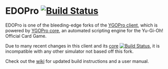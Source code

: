 # EDOPro [![Build Status](https://travis-ci.org/edo9300/ygopro-core.svg?branch=master)](https://travis-ci.org/edo9300/ygopro)

EDOPro is one of the bleeding-edge forks of the [YGOPro client](https://github.com/Fluorohydride/ygopro), which is powered by [YGOPro core](https://github.com/Fluorohydride/ygopro-core), an automated scripting engine for the Yu-Gi-Oh! Official Card Game.

Due to many recent changes in this client and its [core](https://github.com/edo9300/ygopro-core) [![Build Status](https://travis-ci.org/edo9300/ygopro-core.svg?branch=master)](https://travis-ci.org/edo9300/ygopro-core), it is incompatible with any other simulator not based off this fork.

Check out the [wiki](https://github.com/edo9300/ygopro/wiki/) for updated build instructions and a user manual.

